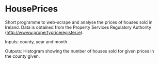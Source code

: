 # HousePrices
Short programme to web-scrape and analyse the prices of houses sold in Ireland. Data is obtained from the Property Services Regulatory Authority (http://wwww.propertypriceregister.ie).

Inputs: county, year and month

Outputs: Histogram showing the number of houses sold for given prices in the county given.
